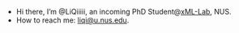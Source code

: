 - Hi there, I’m @LiQiiiii, an incoming PhD Student@<a href="https://sites.google.com/view/xml-nus/people?authuser=0" target="_blank">xML-Lab</a>, NUS.
- How to reach me: liqi@u.nus.edu.
